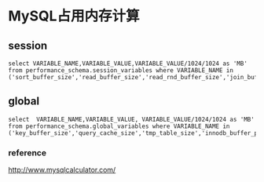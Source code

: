 # MySQL占用内存计算
## session

```
select VARIABLE_NAME,VARIABLE_VALUE,VARIABLE_VALUE/1024/1024 as 'MB'  from performance_schema.session_variables where VARIABLE_NAME in ('sort_buffer_size','read_buffer_size','read_rnd_buffer_size','join_buffer_size','thread_stack','binlog_cache_size');
```

## global

```
select  VARIABLE_NAME,VARIABLE_VALUE, VARIABLE_VALUE/1024/1024 as 'MB' from performance_schema.global_variables where VARIABLE_NAME in ('key_buffer_size','query_cache_size','tmp_table_size','innodb_buffer_pool_size','innodb_log_buffer_size','max_connections');
```

### reference

<a>http://www.mysqlcalculator.com/
